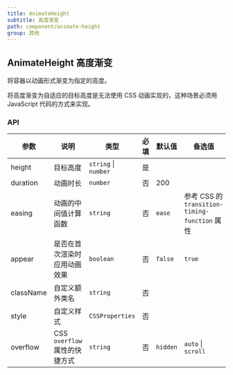 ```yaml
---
title: AnimateHeight
subtitle: 高度渐变
path: component/animate-height
group: 其他
---
```


## AnimateHeight 高度渐变

将容器以动画形式渐变为指定的高度。

将高度渐变为自适应的目标高度是无法使用 CSS 动画实现的，这种场景必须用 JavaScript 代码的方式来实现。

### API

| 参数      | 说明                          | 类型                 | 必填 | 默认值   | 备选值                                        |
| --------- | ----------------------------- | -------------------- | ---- | -------- | --------------------------------------------- |
| height    | 目标高度                      | `string` \| `number` | 是   |          |                                               |
| duration  | 动画时长                      | `number`             | 否   | 200      |                                               |
| easing    | 动画的中间值计算函数          | `string`             | 否   | `ease`   | 参考 CSS 的 `transition-timing-function` 属性 |
| appear    | 是否在首次渲染时应用动画效果  | `boolean`            | 否   | `false`  | `true`                                        |
| className | 自定义额外类名                | `string`             | 否   |          |                                               |
| style     | 自定义样式                    | `CSSProperties`      | 否   |          |                                               |
| overflow  | CSS `overflow` 属性的快捷方式 | `string`             | 否   | `hidden` | `auto` \| `scroll`                            |
